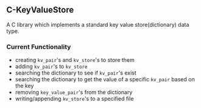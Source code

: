 ## C-KeyValueStore
A C library which implements a standard key value store(dictionary) data type. 

### Current Functionality
* creating `kv_pair`'s and `kv_store`'s to store them
* adding `kv_pair`'s to `kv_store`
* searching the dictionary to see if `kv_pair`'s exist
* searching the dictionary to get the value of a specific `kv_pair` based on the key
* removing `key_value_pair`'s from the dictionary
* writing/appending `kv_store`'s to a specified file
